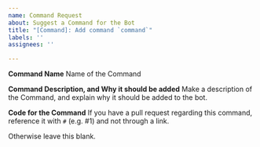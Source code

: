 ```yaml
---
name: Command Request
about: Suggest a Command for the Bot
title: "[Command]: Add command `command`"
labels: ''
assignees: ''

---
```


**Command Name**
Name of the Command

**Command Description, and Why it should be added**
Make a description of the Command, and explain why it should be added to the bot.

**Code for the Command**
If you have a pull request regarding this command, reference it with `#` (e.g. #1) and not through a link.

Otherwise leave this blank.
